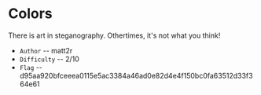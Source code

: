 # Colors

There is art in steganography. Othertimes, it's not what you think!

* `Author` -- matt2r
* `Difficulty` -- 2/10
* `Flag` -- d95aa920bfceeea0115e5ac3384a46ad0e82d4e4f150bc0fa63512d33f364e61

